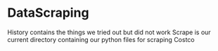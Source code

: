 # DataScraping

History contains the things we tried out but did not work
Scrape is our current directory containing our python files for scraping Costco

